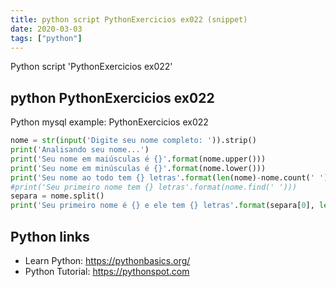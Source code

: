 ```yaml
---
title: python script PythonExercicios ex022 (snippet)
date: 2020-03-03
tags: ["python"]
---
```

Python script 'PythonExercicios ex022'


## python PythonExercicios ex022

Python mysql example: PythonExercicios ex022

```python
nome = str(input('Digite seu nome completo: ')).strip()
print('Analisando seu nome...')
print('Seu nome em maiúsculas é {}'.format(nome.upper()))
print('Seu nome em minúsculas é {}'.format(nome.lower()))
print('Seu nome ao todo tem {} letras'.format(len(nome)-nome.count(' ')))
#print('Seu primeiro nome tem {} letras'.format(nome.find(' ')))
separa = nome.split()
print('Seu primeiro nome é {} e ele tem {} letras'.format(separa[0], len(separa[0])))

```

## Python links

- Learn Python: https://pythonbasics.org/
- Python Tutorial: https://pythonspot.com
